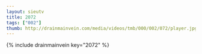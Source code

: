 ```yaml
--- 
layout: sieutv
title: 2072
tags: ["002"]
thumb: http://drainmainvein.com/media/videos/tmb/000/002/072/player.jpg
---
```

{% include drainmainvein key="2072" %} 
